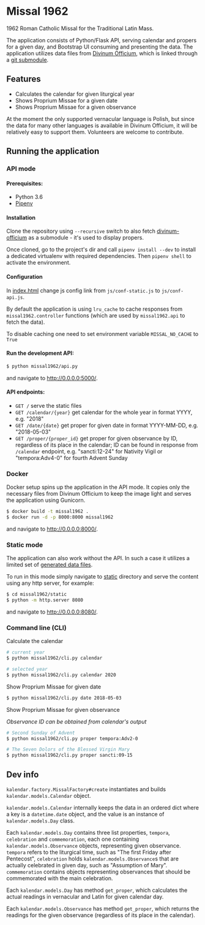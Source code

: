 # Missal 1962

1962 Roman Catholic Missal for the Traditional Latin Mass.

The application consists of Python/Flask API, serving calendar and propers for a given day, and Bootstrap UI consuming 
and presenting the data. The application utilizes data files from
 [Divinum Officium](https://github.com/DivinumOfficium/divinum-officium), which is linked through a
 [git submodule](./resources).

## Features 

* Calculates the calendar for given liturgical year
* Shows Proprium Missae for a given date
* Shows Proprium Missae for a given observance

At the moment the only supported vernacular language is Polish, but since the data for many other languages
is available in Divinum Officium, it will be relatively easy to support them. Volunteers are welcome to contribute. 

## Running the application

### API mode

#### Prerequisites:

* Python 3.6
* [Pipenv](https://pipenv.readthedocs.io/en/latest/)

#### Installation

Clone the repository using `--recursive` switch to also fetch [divinum-officium](https://github.com/DivinumOfficium/divinum-officium)
as a submodule - it's used to display propers.

Once cloned, go to the project's dir and call `pipenv install --dev` to install a dedicated virtualenv with
required dependencies. Then `pipenv shell` to activate the environment.

#### Configuration

In [index.html](missal1962/static/index.html) change js config link from `js/conf-static.js` to `js/conf-api.js`.

By default the application is using `lru_cache` to cache responses from `missal1962.controller` functions (which are
used by `missal1962.api` to fetch the data).

To disable caching one need to set environment variable `MISSAL_NO_CACHE` to `True`

#### Run the development API:

```bash
$ python missal1962/api.py
```

and navigate to http://0.0.0.0:5000/.

#### API endpoints:

* `GET /` serve the static files 
* `GET /calendar/{year}` get calendar for the whole year in format YYYY, e.g. "2018"
* `GET /date/{date}` get proper for given date in format YYYY-MM-DD, e.g. "2018-05-03"
* `GET /proper/{proper_id}` get proper for given observance by ID, regardless of its place in the calendar; ID can be found in response from `/calendar` endpoint, e.g. "sancti:12-24" for Nativity Vigil or "tempora:Adv4-0" for fourth Advent Sunday 


### Docker

Docker setup spins up the application in the API mode.
It copies only the necessary files from Divinum Officium to keep the image light and serves the application using Gunicorn.

```bash
$ docker build -t missal1962 .
$ docker run -d -p 8000:8000 missal1962

```

and navigate to http://0.0.0.0:8000/.

### Static mode

The application can also work without the API. In such a case it utilizes a limited set of [generated data files](missal1962/static/data).

To run in this mode simply navigate to [static](missal1962/static) directory and serve the content using any http server, for example:

```bash
$ cd missal1962/static
$ python -m http.server 8080
```

and navigate to http://0.0.0.0:8080/.

### Command line (CLI)

Calculate the calendar
```bash
# current year
$ python missal1962/cli.py calendar

# selected year
$ python missal1962/cli.py calendar 2020
```

Show Proprium Missae for given date
```bash
$ python missal1962/cli.py date 2018-05-03
```

Show Proprium Missae for given observance

*Observance ID can be obtained from calendar's output*
```bash
# Second Sunday of Advent
$ python missal1962/cli.py proper tempora:Adv2-0

# The Seven Dolors of the Blessed Virgin Mary
$ python missal1962/cli.py proper sancti:09-15
```

## Dev info

`kalendar.factory.MissalFactory#create` instantiates and builds `kalendar.models.Calendar` object.

`kalendar.models.Calendar` internally keeps the data in an ordered dict where a key is a `datetime.date` object, and the
value is an instance of `kalendar.models.Day` class.

Each `kalendar.models.Day` contains three list properties, `tempora`, `celebration` and `commemoration`, each one 
containing `kalendar.models.Observance` objects, representing given observance. `tempora` refers to the liturgical
time, such as "The first Friday after Pentecost", `celebration` holds `kalendar.models.Observance`s that are actually
celebrated in given day, such as "Assumption of Mary". `commemoration` contains objects representing observances
that should be commemorated with the main celebration.  

Each `kalendar.models.Day` has method `get_proper`, which calculates the actual readings in vernacular and Latin for given
calendar day. 

Each `kalendar.models.Observance` has method `get_proper`, which returns the readings for the given observance (regardless
of its place in the calendar).
